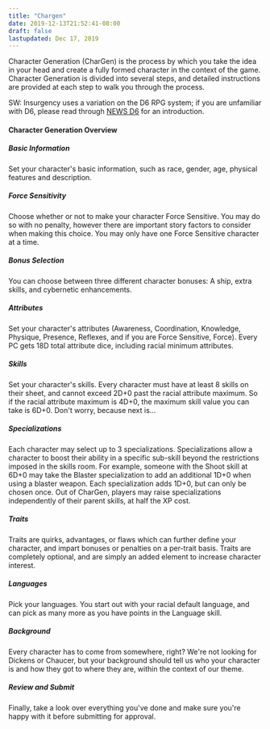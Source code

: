 ```yaml
---
title: "Chargen"
date: 2019-12-13T21:52:41-08:00
draft: false
lastupdated: Dec 17, 2019
---
```


Character Generation (CharGen) is the process by which you take the idea in your head and create a fully formed character in the context of the game. Character Generation is divided into several steps, and detailed instructions are provided at each step to walk you through the process.

SW: Insurgency uses a variation on the D6 RPG system; if you are unfamiliar with D6, please read through [NEWS D6](/news/d6) for an introduction.

#### Character Generation Overview

##### Basic Information
Set your character's basic information, such as race, gender, age, physical features and description.

##### Force Sensitivity
Choose whether or not to make your character Force Sensitive. You may do so with no penalty, however there are important story factors to consider when making this choice. You may only have one Force Sensitive character at a time.

##### Bonus Selection
You can choose between three different character bonuses: A ship, extra skills, and cybernetic enhancements.

##### Attributes
Set your character's attributes (Awareness, Coordination, Knowledge, Physique, Presence, Reflexes, and if you are Force Sensitive, Force). Every PC gets 18D total attribute dice, including racial minimum attributes.

##### Skills
Set your character's skills. Every character must have at least 8 skills on their sheet, and cannot exceed 2D+0 past the racial attribute maximum. So if the racial attribute maximum is 4D+0, the maximum skill value you can take is 6D+0. Don't worry, because next is...

##### Specializations
Each character may select up to 3 specializations. Specializations allow a character to boost their ability in a specific sub-skill beyond the restrictions imposed in the skills room. For example, someone with the Shoot skill at 6D+0 may take the Blaster specialization to add an additional 1D+0 when using a blaster weapon. Each specialization adds 1D+0, but can only be chosen once. Out of CharGen, players may raise specializations independently of their parent skills, at half the XP cost.

##### Traits
Traits are quirks, advantages, or flaws which can further define your character, and impart bonuses or penalties on a per-trait basis. Traits are completely optional, and are simply an added element to increase character interest.

##### Languages
Pick your languages. You start out with your racial default language, and can pick as many more as you have points in the Language skill.

##### Background
Every character has to come from somewhere, right? We're not looking for Dickens or Chaucer, but your background should tell us who your character is and how they got to where they are, within the context of our theme.

##### Review and Submit
Finally, take a look over everything you've done and make sure you're happy with it before submitting for approval.
